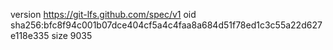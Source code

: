 version https://git-lfs.github.com/spec/v1
oid sha256:bfc8f94c001b07dce404cf5a4c4faa8a684d51f78ed1c3c55a22d627e118e335
size 9035
